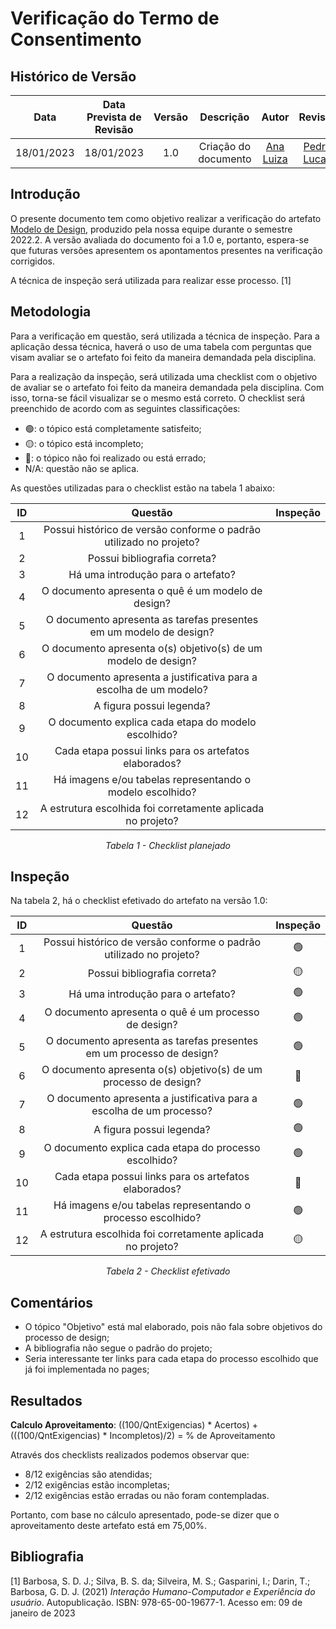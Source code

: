 # Verificação do Termo de Consentimento
## <a>Histórico de Versão</a>
|    Data    | Data Prevista de Revisão | Versão |      Descrição       |                 Autor                  |                  Revisor                   |
| :--------: | :----------------------: | :----: | :------------------: | :------------------------------------: | :----------------------------------------: |
| 18/01/2023 |        18/01/2023        |  1.0   | Criação do documento | [Ana Luiza](https://github.com/AnHoff) | [Pedro Lucas](https://github.com/PedroLSF) |

## <a>Introdução</a>
O presente documento tem como objetivo realizar a verificação do artefato [Modelo de Design](../../Planejamento/ModeloDesign.md), produzido pela nossa equipe durante o semestre 2022.2. A versão avaliada do documento foi a 1.0 e, portanto, espera-se que futuras versões apresentem os apontamentos presentes na verificação corrigidos.

A técnica de inspeção será utilizada para realizar esse processo. [1]

## <a>Metodologia</a>
Para a verificação em questão, será utilizada a técnica de inspeção. Para a aplicação dessa técnica, haverá o uso de uma tabela com perguntas que visam avaliar se o artefato foi feito da maneira demandada pela disciplina.

Para a realização da inspeção, será utilizada uma checklist com o objetivo de avaliar se o artefato foi feito da maneira demandada pela disciplina. Com isso, torna-se fácil visualizar se o mesmo está correto. O checklist será preenchido de acordo com as seguintes classificações:

* 🟢: o tópico está completamente satisfeito;
* 🟡: o tópico está incompleto;
* 🔴: o tópico não foi realizado ou está errado;
* N/A: questão não se aplica.

As questões utilizadas para o checklist estão na tabela 1 abaixo:

<center>

|  ID   |                              Questão                                                       | Inspeção |
| :---: | :----------------------------------------------------------------------------------------: | :------: |
|   1   | Possui histórico de versão conforme o padrão utilizado no projeto?                         |          |
|   2   | Possui bibliografia correta?                                                               |          |
|   3   | Há uma introdução para o artefato?                                                         |          |
|   4   | O documento apresenta o quê é um modelo de design?                                         |          |
|   5   | O documento apresenta as tarefas presentes em um modelo de design?                         |          |
|   6   | O documento apresenta o(s) objetivo(s) de um modelo de design?                             |          |
|   7   | O documento apresenta a justificativa para a escolha de um modelo?                         |          |
|   8   | A figura possui legenda?                                                                   |          |
|   9   | O documento explica cada etapa do modelo escolhido?                                        |          |
|   10  | Cada etapa possui links para os artefatos elaborados?                                      |          |
|   11  | Há imagens e/ou tabelas representando o modelo escolhido?                                  |          |
|   12  | A estrutura escolhida foi corretamente aplicada no projeto?                                |          |
  
*Tabela 1 - Checklist planejado*

</center>

## <a>Inspeção</a>

Na tabela 2, há o checklist efetivado do artefato na versão 1.0:

<center>

|  ID   |                              Questão                                                       | Inspeção |
| :---: | :----------------------------------------------------------------------------------------: | :------: |
|   1   | Possui histórico de versão conforme o padrão utilizado no projeto?                         |    🟢    |
|   2   | Possui bibliografia correta?                                                               |    🟡    |
|   3   | Há uma introdução para o artefato?                                                         |    🟢    |
|   4   | O documento apresenta o quê é um processo de design?                                       |    🟢    |
|   5   | O documento apresenta as tarefas presentes em um processo de design?                       |    🟢    |
|   6   | O documento apresenta o(s) objetivo(s) de um processo de design?                           |    🔴    |
|   7   | O documento apresenta a justificativa para a escolha de um processo?                       |    🟢    |
|   8   | A figura possui legenda?                                                                   |    🟢    |
|   9   | O documento explica cada etapa do processo escolhido?                                      |    🟢    |
|   10  | Cada etapa possui links para os artefatos elaborados?                                      |    🔴    |
|   11  | Há imagens e/ou tabelas representando o processo escolhido?                                |    🟢    |
|   12  | A estrutura escolhida foi corretamente aplicada no projeto?                                |    🟡    |
  
*Tabela 2 - Checklist efetivado*

</center>

## <a>Comentários</a>

* O tópico "Objetivo" está mal elaborado, pois não fala sobre objetivos do processo de design;
* A bibliografia não segue o padrão do projeto;
* Seria interessante ter links para cada etapa do processo escolhido que já foi implementada no pages;

## <a>Resultados</a>
<a>**Calculo Aproveitamento**</a>: ((100/QntExigencias) * Acertos) + (((100/QntExigencias) * Incompletos)/2) = % de Aproveitamento

Através dos checklists realizados podemos observar que:

* 8/12 exigências são atendidas;
* 2/12 exigências estão incompletas;
* 2/12 exigências estão erradas ou não foram contempladas.

Portanto, com base no cálculo apresentado, pode-se dizer que o aproveitamento deste artefato está em 75,00%.

## <a>Bibliografia</a>

[1] Barbosa, S. D. J.; Silva, B. S. da; Silveira, M. S.; Gasparini, I.; Darin, T.; Barbosa, G. D. J. (2021) _Interação Humano-Computador e Experiência do usuário_. Autopublicação. ISBN: 978-65-00-19677-1. Acesso em: 09 de janeiro de 2023

